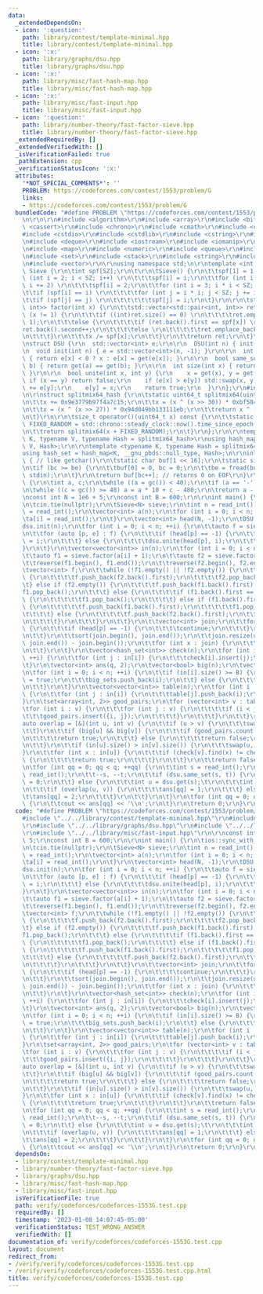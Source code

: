 ```yaml
---
data:
  _extendedDependsOn:
  - icon: ':question:'
    path: library/contest/template-minimal.hpp
    title: library/contest/template-minimal.hpp
  - icon: ':x:'
    path: library/graphs/dsu.hpp
    title: library/graphs/dsu.hpp
  - icon: ':x:'
    path: library/misc/fast-hash-map.hpp
    title: library/misc/fast-hash-map.hpp
  - icon: ':x:'
    path: library/misc/fast-input.hpp
    title: library/misc/fast-input.hpp
  - icon: ':question:'
    path: library/number-theory/fast-factor-sieve.hpp
    title: library/number-theory/fast-factor-sieve.hpp
  _extendedRequiredBy: []
  _extendedVerifiedWith: []
  _isVerificationFailed: true
  _pathExtension: cpp
  _verificationStatusIcon: ':x:'
  attributes:
    '*NOT_SPECIAL_COMMENTS*': ''
    PROBLEM: https://codeforces.com/contest/1553/problem/G
    links:
    - https://codeforces.com/contest/1553/problem/G
  bundledCode: "#define PROBLEM \"https://codeforces.com/contest/1553/problem/G\"\r\
    \n\r\n\r\n#include <algorithm>\r\n#include <array>\r\n#include <bitset>\r\n#include\
    \ <cassert>\r\n#include <chrono>\r\n#include <cmath>\r\n#include <complex>\r\n\
    #include <cstdio>\r\n#include <cstdlib>\r\n#include <cstring>\r\n#include <ctime>\r\
    \n#include <deque>\r\n#include <iostream>\r\n#include <iomanip>\r\n#include <list>\r\
    \n#include <map>\r\n#include <numeric>\r\n#include <queue>\r\n#include <random>\r\
    \n#include <set>\r\n#include <stack>\r\n#include <string>\r\n#include <unordered_map>\r\
    \n#include <vector>\r\n\r\nusing namespace std;\n\r\ntemplate <int SZ> struct\
    \ Sieve {\r\n\tint spf[SZ];\r\n\t\r\n\tSieve() {\r\n\t\tspf[1] = 1;\r\n\t\tfor\
    \ (int i = 2; i < SZ; i++) \r\n\t\t\tspf[i] = i;\r\n\t\tfor (int i = 4; i < SZ;\
    \ i += 2) \r\n\t\t\tspf[i] = 2;\r\n\t\tfor (int i = 3; i * i < SZ; i++) \r\n\t\
    \t\tif (spf[i] == i) \r\n\t\t\t\tfor (int j = i * i; j < SZ; j += i) \r\n\t\t\t\
    \t\tif (spf[j] == j) \r\n\t\t\t\t\t\tspf[j] = i;\r\n\t}\r\n\r\n\tstd::vector<std::pair<int,\
    \ int>> factor(int x) {\r\n\t\tstd::vector<std::pair<int, int>> ret;\r\n\t\twhile\
    \ (x != 1) {\r\n\t\t\tif ((int)ret.size() == 0) \r\n\t\t\t\tret.emplace_back(spf[x],\
    \ 1);\r\n\t\t\telse {\r\n\t\t\t\tif (ret.back().first == spf[x]) \r\n\t\t\t\t\t\
    ret.back().second++;\r\n\t\t\t\telse \r\n\t\t\t\t\tret.emplace_back(spf[x], 1);\r\
    \n\t\t\t}\r\n\t\t\tx /= spf[x];\r\n\t\t}\r\n\t\treturn ret;\r\n\t}\r\n};\r\n\r\
    \nstruct DSU {\r\n  std::vector<int> e;\r\n\r\n  DSU(int n) { init(n); }\r\n\r\
    \n  void init(int n) { e = std::vector<int>(n, -1); }\r\n\r\n  int get(int x)\
    \ { return e[x] < 0 ? x : e[x] = get(e[x]); }\r\n\r\n  bool same_set(int a, int\
    \ b) { return get(a) == get(b); }\r\n\r\n  int size(int x) { return -e[get(x)];\
    \ }\r\n\r\n  bool unite(int x, int y) {\r\n    x = get(x), y = get(y);\r\n   \
    \ if (x == y) return false;\r\n    if (e[x] > e[y]) std::swap(x, y);\r\n    e[x]\
    \ += e[y];\r\n    e[y] = x;\r\n    return true;\r\n  }\r\n};\r\n#include <bits/extc++.h>\r\
    \n\r\nstruct splitmix64_hash {\r\n\tstatic uint64_t splitmix64(uint64_t x) {\r\
    \n\t\tx += 0x9e3779b97f4a7c15;\r\n\t\tx = (x ^ (x >> 30)) * 0xbf58476d1ce4e5b9;\r\
    \n\t\tx = (x ^ (x >> 27)) * 0x94d049bb133111eb;\r\n\t\treturn x ^ (x >> 31);\r\
    \n\t}\r\n\r\n\tsize_t operator()(uint64_t x) const {\r\n\t\tstatic const uint64_t\
    \ FIXED_RANDOM = std::chrono::steady_clock::now().time_since_epoch().count();\r\
    \n\t\treturn splitmix64(x + FIXED_RANDOM);\r\n\t}\r\n};\r\n\r\ntemplate <typename\
    \ K, typename V, typename Hash = splitmix64_hash>\r\nusing hash_map = __gnu_pbds::gp_hash_table<K,\
    \ V, Hash>;\r\n\r\ntemplate <typename K, typename Hash = splitmix64_hash>\r\n\
    using hash_set = hash_map<K, __gnu_pbds::null_type, Hash>;\n\r\ninline char gc()\
    \ { // like getchar()\r\n\tstatic char buf[1 << 16];\r\n\tstatic size_t bc, be;\r\
    \n\tif (bc >= be) {\r\n\t\tbuf[0] = 0, bc = 0;\r\n\t\tbe = fread(buf, 1, sizeof(buf),\
    \ stdin);\r\n\t}\r\n\treturn buf[bc++]; // returns 0 on EOF\r\n}\r\n\r\nint read_int()\
    \ {\r\n\tint a, c;\r\n\twhile ((a = gc()) < 40);\r\n\tif (a == '-') return -read_int();\r\
    \n\twhile ((c = gc()) >= 48) a = a * 10 + c - 480;\r\n\treturn a - 48;\r\n}\n\r\
    \nconst int N = 1e6 + 5;\r\nconst int B = 600;\r\n\r\nint main() {\r\n\tios::sync_with_stdio(false);\r\
    \n\tcin.tie(nullptr);\r\n\tSieve<N> sieve;\r\n\tint n = read_int();\r\n\tint q\
    \ = read_int();\r\n\tvector<int> a(n);\r\n\tfor (int i = 0; i < n; ++i) {\r\n\t\
    \ta[i] = read_int();\r\n\t}\r\n\tvector<int> head(N, -1);\r\n\tDSU dsu;\r\n\t\
    dsu.init(n);\r\n\tfor (int i = 0; i < n; ++i) {\r\n\t\tauto f = sieve.factor(a[i]);\r\
    \n\t\tfor (auto [p, e] : f) {\r\n\t\t\tif (head[p] == -1) {\r\n\t\t\t\thead[p]\
    \ = i;\r\n\t\t\t} else {\r\n\t\t\t\tdsu.unite(head[p], i);\r\n\t\t\t}\r\n\t\t\
    }\r\n\t}\r\n\tvector<vector<int>> in(n);\r\n\tfor (int i = 0; i < n; ++i) {\r\n\
    \t\tauto f1 = sieve.factor(a[i] + 1);\r\n\t\tauto f2 = sieve.factor(a[i]);\r\n\
    \t\treverse(f1.begin(), f1.end());\r\n\t\treverse(f2.begin(), f2.end());\r\n\t\
    \tvector<int> f;\r\n\t\twhile (!f1.empty() || !f2.empty()) {\r\n\t\t\tif (f1.empty())\
    \ {\r\n\t\t\t\tf.push_back(f2.back().first);\r\n\t\t\t\tf2.pop_back(); \r\n\t\t\
    \t} else if (f2.empty()) {\r\n\t\t\t\tf.push_back(f1.back().first);\r\n\t\t\t\t\
    f1.pop_back();\r\n\t\t\t} else {\r\n\t\t\t\tif (f1.back().first == f2.back().first)\
    \ {\r\n\t\t\t\t\tf1.pop_back();\r\n\t\t\t\t} else if (f1.back().first < f2.back().first)\
    \ {\r\n\t\t\t\t\tf.push_back(f1.back().first);\r\n\t\t\t\t\tf1.pop_back();\r\n\
    \t\t\t\t} else {\r\n\t\t\t\t\tf.push_back(f2.back().first);\r\n\t\t\t\t\tf2.pop_back();\r\
    \n\t\t\t\t}\r\n\t\t\t}\r\n\t\t}\r\n\t\tvector<int> join;\r\n\t\tfor (int p : f)\
    \ {\r\n\t\t\tif (head[p] == -1) {\r\n\t\t\t\tcontinue;\r\n\t\t\t}\r\n\t\t\tjoin.push_back(dsu.get(head[p]));\r\
    \n\t\t}\r\n\t\tsort(join.begin(), join.end());\r\n\t\tjoin.resize(unique(join.begin(),\
    \ join.end()) - join.begin());\r\n\t\tfor (int x : join) {\r\n\t\t\tin[x].push_back(i);\r\
    \n\t\t}\r\n\t}\r\n\tvector<hash_set<int>> check(n);\r\n\tfor (int i = 0; i < n;\
    \ ++i) {\r\n\t\tfor (int j : in[i]) {\r\n\t\t\tcheck[i].insert(j);\r\n\t\t}\r\n\
    \t}\r\n\tvector<int> ans(q, 2);\r\n\tvector<bool> big(n);\r\n\tvector<int> big_sets;\r\
    \n\tfor (int i = 0; i < n; ++i) {\r\n\t\tif (in[i].size() >= B) {\r\n\t\t\tbig[i]\
    \ = true;\r\n\t\t\tbig_sets.push_back(i);\r\n\t\t} else {\r\n\t\t\tbig[i] = false;\r\
    \n\t\t}\r\n\t}\r\n\tvector<vector<int>> table(n);\r\n\tfor (int i : big_sets)\
    \ {\r\n\t\tfor (int j : in[i]) {\r\n\t\t\ttable[j].push_back(i);\r\n\t\t}\r\n\t\
    }\r\n\tset<array<int, 2>> good_pairs;\r\n\tfor (vector<int> v : table) {\r\n\t\
    \tfor (int i : v) {\r\n\t\t\tfor (int j : v) {\r\n\t\t\t\tif (i < j) {\r\n\t\t\
    \t\t\tgood_pairs.insert({i, j});\r\n\t\t\t\t}\r\n\t\t\t}\r\n\t\t}\r\n\t}\r\n\t\
    auto overlap = [&](int u, int v) {\r\n\t\tif (u > v) {\r\n\t\t\tswap(u, v);\r\n\
    \t\t}\r\n\t\tif (big[u] && big[v]) {\r\n\t\t\tif (good_pairs.count({u, v})) {\r\
    \n\t\t\t\treturn true;\r\n\t\t\t} else {\r\n\t\t\t\treturn false;\r\n\t\t\t}\r\
    \n\t\t}\r\n\t\tif (in[u].size() > in[v].size()) {\r\n\t\t\tswap(u, v);\r\n\t\t\
    }\r\n\t\tfor (int x : in[u]) {\r\n\t\t\tif (check[v].find(x) != check[v].end())\
    \ {\r\n\t\t\t\treturn true;\r\n\t\t\t}\r\n\t\t}\r\n\t\treturn false;\r\n\t};\r\
    \n\tfor (int qq = 0; qq < q; ++qq) {\r\n\t\tint s = read_int();\r\n\t\tint t =\
    \ read_int();\r\n\t\t--s, --t;\r\n\t\tif (dsu.same_set(s, t)) {\r\n\t\t\tans[qq]\
    \ = 0;\r\n\t\t} else {\r\n\t\t\tint u = dsu.get(s);\t\r\n\t\t\tint v = dsu.get(t);\r\
    \n\t\t\tif (overlap(u, v)) {\r\n\t\t\t\tans[qq] = 1;\r\n\t\t\t} else {\r\n\t\t\
    \t\tans[qq] = 2;\r\n\t\t\t}\r\n\t\t}\r\n\t}\r\n\tfor (int qq = 0; qq < q; ++qq)\
    \ {\r\n\t\tcout << ans[qq] << '\\n';\r\n\t}\r\n\treturn 0;\r\n}\r\n\r\n"
  code: "#define PROBLEM \"https://codeforces.com/contest/1553/problem/G\"\r\n\r\n\
    #include \"../../library/contest/template-minimal.hpp\"\r\n#include \"../../library/number-theory/fast-factor-sieve.hpp\"\
    \r\n#include \"../../library/graphs/dsu.hpp\"\r\n#include \"../../library/misc/fast-hash-map.hpp\"\
    \r\n#include \"../../library/misc/fast-input.hpp\"\r\n\r\nconst int N = 1e6 +\
    \ 5;\r\nconst int B = 600;\r\n\r\nint main() {\r\n\tios::sync_with_stdio(false);\r\
    \n\tcin.tie(nullptr);\r\n\tSieve<N> sieve;\r\n\tint n = read_int();\r\n\tint q\
    \ = read_int();\r\n\tvector<int> a(n);\r\n\tfor (int i = 0; i < n; ++i) {\r\n\t\
    \ta[i] = read_int();\r\n\t}\r\n\tvector<int> head(N, -1);\r\n\tDSU dsu;\r\n\t\
    dsu.init(n);\r\n\tfor (int i = 0; i < n; ++i) {\r\n\t\tauto f = sieve.factor(a[i]);\r\
    \n\t\tfor (auto [p, e] : f) {\r\n\t\t\tif (head[p] == -1) {\r\n\t\t\t\thead[p]\
    \ = i;\r\n\t\t\t} else {\r\n\t\t\t\tdsu.unite(head[p], i);\r\n\t\t\t}\r\n\t\t\
    }\r\n\t}\r\n\tvector<vector<int>> in(n);\r\n\tfor (int i = 0; i < n; ++i) {\r\n\
    \t\tauto f1 = sieve.factor(a[i] + 1);\r\n\t\tauto f2 = sieve.factor(a[i]);\r\n\
    \t\treverse(f1.begin(), f1.end());\r\n\t\treverse(f2.begin(), f2.end());\r\n\t\
    \tvector<int> f;\r\n\t\twhile (!f1.empty() || !f2.empty()) {\r\n\t\t\tif (f1.empty())\
    \ {\r\n\t\t\t\tf.push_back(f2.back().first);\r\n\t\t\t\tf2.pop_back(); \r\n\t\t\
    \t} else if (f2.empty()) {\r\n\t\t\t\tf.push_back(f1.back().first);\r\n\t\t\t\t\
    f1.pop_back();\r\n\t\t\t} else {\r\n\t\t\t\tif (f1.back().first == f2.back().first)\
    \ {\r\n\t\t\t\t\tf1.pop_back();\r\n\t\t\t\t} else if (f1.back().first < f2.back().first)\
    \ {\r\n\t\t\t\t\tf.push_back(f1.back().first);\r\n\t\t\t\t\tf1.pop_back();\r\n\
    \t\t\t\t} else {\r\n\t\t\t\t\tf.push_back(f2.back().first);\r\n\t\t\t\t\tf2.pop_back();\r\
    \n\t\t\t\t}\r\n\t\t\t}\r\n\t\t}\r\n\t\tvector<int> join;\r\n\t\tfor (int p : f)\
    \ {\r\n\t\t\tif (head[p] == -1) {\r\n\t\t\t\tcontinue;\r\n\t\t\t}\r\n\t\t\tjoin.push_back(dsu.get(head[p]));\r\
    \n\t\t}\r\n\t\tsort(join.begin(), join.end());\r\n\t\tjoin.resize(unique(join.begin(),\
    \ join.end()) - join.begin());\r\n\t\tfor (int x : join) {\r\n\t\t\tin[x].push_back(i);\r\
    \n\t\t}\r\n\t}\r\n\tvector<hash_set<int>> check(n);\r\n\tfor (int i = 0; i < n;\
    \ ++i) {\r\n\t\tfor (int j : in[i]) {\r\n\t\t\tcheck[i].insert(j);\r\n\t\t}\r\n\
    \t}\r\n\tvector<int> ans(q, 2);\r\n\tvector<bool> big(n);\r\n\tvector<int> big_sets;\r\
    \n\tfor (int i = 0; i < n; ++i) {\r\n\t\tif (in[i].size() >= B) {\r\n\t\t\tbig[i]\
    \ = true;\r\n\t\t\tbig_sets.push_back(i);\r\n\t\t} else {\r\n\t\t\tbig[i] = false;\r\
    \n\t\t}\r\n\t}\r\n\tvector<vector<int>> table(n);\r\n\tfor (int i : big_sets)\
    \ {\r\n\t\tfor (int j : in[i]) {\r\n\t\t\ttable[j].push_back(i);\r\n\t\t}\r\n\t\
    }\r\n\tset<array<int, 2>> good_pairs;\r\n\tfor (vector<int> v : table) {\r\n\t\
    \tfor (int i : v) {\r\n\t\t\tfor (int j : v) {\r\n\t\t\t\tif (i < j) {\r\n\t\t\
    \t\t\tgood_pairs.insert({i, j});\r\n\t\t\t\t}\r\n\t\t\t}\r\n\t\t}\r\n\t}\r\n\t\
    auto overlap = [&](int u, int v) {\r\n\t\tif (u > v) {\r\n\t\t\tswap(u, v);\r\n\
    \t\t}\r\n\t\tif (big[u] && big[v]) {\r\n\t\t\tif (good_pairs.count({u, v})) {\r\
    \n\t\t\t\treturn true;\r\n\t\t\t} else {\r\n\t\t\t\treturn false;\r\n\t\t\t}\r\
    \n\t\t}\r\n\t\tif (in[u].size() > in[v].size()) {\r\n\t\t\tswap(u, v);\r\n\t\t\
    }\r\n\t\tfor (int x : in[u]) {\r\n\t\t\tif (check[v].find(x) != check[v].end())\
    \ {\r\n\t\t\t\treturn true;\r\n\t\t\t}\r\n\t\t}\r\n\t\treturn false;\r\n\t};\r\
    \n\tfor (int qq = 0; qq < q; ++qq) {\r\n\t\tint s = read_int();\r\n\t\tint t =\
    \ read_int();\r\n\t\t--s, --t;\r\n\t\tif (dsu.same_set(s, t)) {\r\n\t\t\tans[qq]\
    \ = 0;\r\n\t\t} else {\r\n\t\t\tint u = dsu.get(s);\t\r\n\t\t\tint v = dsu.get(t);\r\
    \n\t\t\tif (overlap(u, v)) {\r\n\t\t\t\tans[qq] = 1;\r\n\t\t\t} else {\r\n\t\t\
    \t\tans[qq] = 2;\r\n\t\t\t}\r\n\t\t}\r\n\t}\r\n\tfor (int qq = 0; qq < q; ++qq)\
    \ {\r\n\t\tcout << ans[qq] << '\\n';\r\n\t}\r\n\treturn 0;\r\n}\r\n\r\n"
  dependsOn:
  - library/contest/template-minimal.hpp
  - library/number-theory/fast-factor-sieve.hpp
  - library/graphs/dsu.hpp
  - library/misc/fast-hash-map.hpp
  - library/misc/fast-input.hpp
  isVerificationFile: true
  path: verify/codeforces/codeforces-1553G.test.cpp
  requiredBy: []
  timestamp: '2023-01-08 14:07:45-05:00'
  verificationStatus: TEST_WRONG_ANSWER
  verifiedWith: []
documentation_of: verify/codeforces/codeforces-1553G.test.cpp
layout: document
redirect_from:
- /verify/verify/codeforces/codeforces-1553G.test.cpp
- /verify/verify/codeforces/codeforces-1553G.test.cpp.html
title: verify/codeforces/codeforces-1553G.test.cpp
---
```

